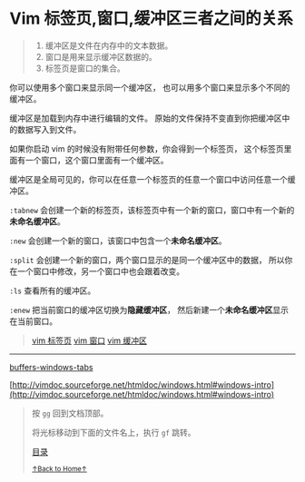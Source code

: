 # Vim 标签页,窗口,缓冲区三者之间的关系

> 1. 缓冲区是文件在内存中的文本数据。
> 2. 窗口是用来显示缓冲区数据的。
> 3. 标签页是窗口的集合。

你可以使用多个窗口来显示同一个缓冲区，
也可以用多个窗口来显示多个不同的缓冲区。

缓冲区是加载到内存中进行编辑的文件。
原始的文件保持不变直到你把缓冲区中的数据写入到文件。

如果你启动 vim 的时候没有附带任何参数，你会得到一个标签页，
这个标签页里面有一个窗口，这个窗口里面有一个缓冲区。

缓冲区是全局可见的，你可以在任意一个标签页的任意一个窗口中访问任意一个缓冲区。

`:tabnew` 会创建一个新的标签页，该标签页中有一个新的窗口，窗口中有一个新的**未命名缓冲区**。

`:new` 会创建一个新的窗口，该窗口中包含一个**未命名缓冲区**。

`:split` 会创建一个新的窗口，两个窗口显示的是同一个缓冲区中的数据，
所以你在一个窗口中修改，另一个窗口中也会跟着改变。

`:ls` 查看所有的缓冲区。

`:enew` 把当前窗口的缓冲区切换为**隐藏缓冲区**，
然后新建一个**未命名缓冲区**显示在当前窗口。

> [vim 标签页](README_vim_1.6_tab.md)
> [vim 窗口](README_vim_1.7_windows.md)
> [vim 缓冲区](README_vim_1.8_buffer.md)

* * *

[buffers-windows-tabs](https://github.com/mhinz/vim-galore/blob/master/README.md#buffers-windows-tabs)

[http://vimdoc.sourceforge.net/htmldoc/windows.html#windows-intro](http://vimdoc.sourceforge.net/htmldoc/windows.html#windows-intro)

> 按 `gg` 回到文档顶部。
>
> 将光标移动到下面的文件名上，执行 `gf` 跳转。
>
> [目录](README.md)
>
> <a href='https://github.com/MDGSF/MyVim'><small>↑Back to Home↑</small></a>

